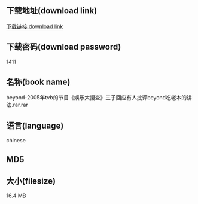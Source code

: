 ## 下载地址(download link)
[下载链接 download link](https://voluble-croquembouche-d321dc.netlify.app/?s=beyond-2005%E5%B9%B4tvb%E7%9A%84%E8%8A%82%E7%9B%AE%E3%80%8A%E5%A8%B1%E4%B9%90%E5%A4%A7%E6%90%9C%E6%9F%A5%E3%80%8B%E4%B8%89%E5%AD%90%E5%9B%9E%E5%BA%94%E6%9C%89%E4%BA%BA%E6%89%B9%E8%AF%84beyond%E5%90%83%E8%80%81%E6%9C%AC%E7%9A%84%E8%AE%B2%E6%B3%95.rar)

## 下载密码(download password)
1411

## 名称(book name)
beyond-2005年tvb的节目《娱乐大搜查》三子回应有人批评beyond吃老本的讲法.rar.rar

## 语言(language)
chinese

## MD5


## 大小(filesize)
16.4 MB
